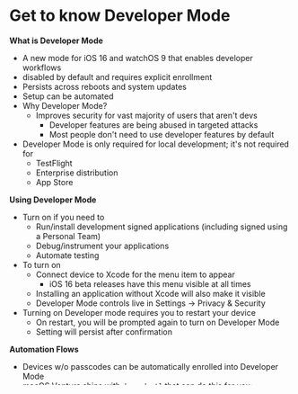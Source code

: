 # **Get to know Developer Mode**

**What is Developer Mode**

* A new mode for iOS 16 and watchOS 9 that enables developer workflows
* disabled by default and requires explicit enrollment
* Persists across reboots and system updates
* Setup can be automated
* Why Developer Mode?
	* Improves security for vast majority of users that aren't devs
		* Developer features are being abused in targeted attacks
		* Most people don't need to use developer features by default
* Developer Mode is only required for local development; it's not required for
	* TestFlight
	* Enterprise distribution
	* App Store


**Using Developer Mode**

* Turn on if you need to
	* Run/install development signed applications (including signed using a Personal Team)
	* Debug/instrument your applications
	* Automate testing
* To turn on
	* Connect device to Xcode for the menu item to appear
		* iOS 16 beta releases have this menu visible at all times
	* Installing an application without Xcode will also make it visible
	* Developer Mode controls live in Settings -> Privacy & Security
* Turning on Developer mode requires you to restart your device
	* On restart, you will be prompted again to turn on Developer Mode
	* Setting will persist after confirmation


**Automation Flows**

* Devices w/o passcodes can be automatically enrolled into Developer Mode
* macOS Ventura ships with `devmodectl` that can do this for you:
	* Single device one-off mode
	* Streaming mode